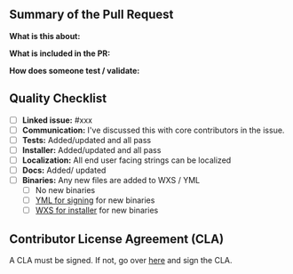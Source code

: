 ## Summary of the Pull Request

**What is this about:**

**What is included in the PR:** 

**How does someone test / validate:** 

## Quality Checklist

- [ ] **Linked issue:** #xxx
- [ ] **Communication:** I've discussed this with core contributors in the issue. 
- [ ] **Tests:** Added/updated and all pass
- [ ] **Installer:** Added/updated and all pass
- [ ] **Localization:** All end user facing strings can be localized
- [ ] **Docs:** Added/ updated
- [ ] **Binaries:** Any new files are added to WXS / YML
   - [ ] No new binaries
   - [ ] [YML for signing](https://github.com/microsoft/PowerToys/blob/main/.pipelines/pipeline.user.windows.yml#L68) for new binaries
   - [ ] [WXS for installer](https://github.com/microsoft/PowerToys/blob/main/installer/PowerToysSetup/Product.wxs) for new binaries

## Contributor License Agreement (CLA)
A CLA must be signed. If not, go over [here](https://cla.opensource.microsoft.com/microsoft/PowerToys) and sign the CLA.

